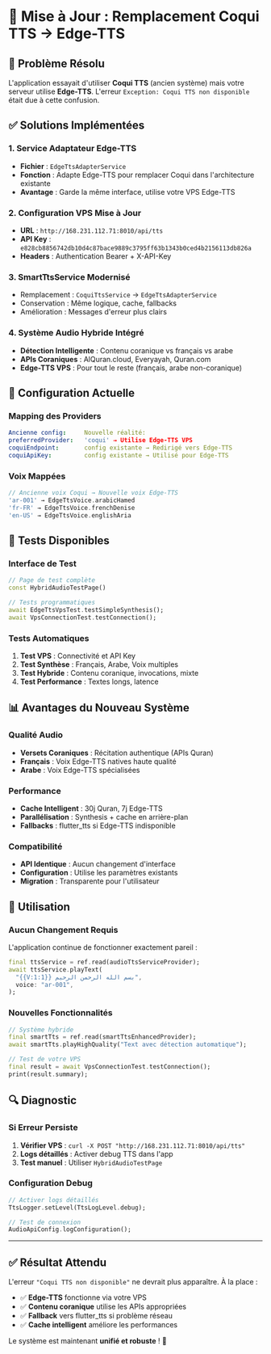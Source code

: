 # 🔄 Mise à Jour : Remplacement Coqui TTS → Edge-TTS

## 🎯 **Problème Résolu**
L'application essayait d'utiliser **Coqui TTS** (ancien système) mais votre serveur utilise **Edge-TTS**.
L'erreur `Exception: Coqui TTS non disponible` était due à cette confusion.

## ✅ **Solutions Implémentées**

### 1. **Service Adaptateur Edge-TTS**
- **Fichier** : `EdgeTtsAdapterService` 
- **Fonction** : Adapte Edge-TTS pour remplacer Coqui dans l'architecture existante
- **Avantage** : Garde la même interface, utilise votre VPS Edge-TTS

### 2. **Configuration VPS Mise à Jour**
- **URL** : `http://168.231.112.71:8010/api/tts`
- **API Key** : `e828cb8856742db10d4c87bace9889c3795ff63b1343b0ced4b2156113db826a`
- **Headers** : Authentication Bearer + X-API-Key

### 3. **SmartTtsService Modernisé**
- Remplacement : `CoquiTtsService` → `EdgeTtsAdapterService`
- Conservation : Même logique, cache, fallbacks
- Amélioration : Messages d'erreur plus clairs

### 4. **Système Audio Hybride Intégré**
- **Détection Intelligente** : Contenu coranique vs français vs arabe
- **APIs Coraniques** : AlQuran.cloud, Everyayah, Quran.com
- **Edge-TTS VPS** : Pour tout le reste (français, arabe non-coranique)

## 🔧 **Configuration Actuelle**

### **Mapping des Providers**
```yaml
Ancienne config:     Nouvelle réalité:
preferredProvider:   'coqui' → Utilise Edge-TTS VPS
coquiEndpoint:       config existante → Redirigé vers Edge-TTS
coquiApiKey:         config existante → Utilisé pour Edge-TTS
```

### **Voix Mappées**
```dart
// Ancienne voix Coqui → Nouvelle voix Edge-TTS
'ar-001' → EdgeTtsVoice.arabicHamed
'fr-FR' → EdgeTtsVoice.frenchDenise
'en-US' → EdgeTtsVoice.englishAria
```

## 🧪 **Tests Disponibles**

### **Interface de Test**
```dart
// Page de test complète
const HybridAudioTestPage()

// Tests programmatiques
await EdgeTtsVpsTest.testSimpleSynthesis();
await VpsConnectionTest.testConnection();
```

### **Tests Automatiques**
1. **Test VPS** : Connectivité et API Key
2. **Test Synthèse** : Français, Arabe, Voix multiples
3. **Test Hybride** : Contenu coranique, invocations, mixte
4. **Test Performance** : Textes longs, latence

## 📊 **Avantages du Nouveau Système**

### **Qualité Audio**
- **Versets Coraniques** : Récitation authentique (APIs Quran)
- **Français** : Voix Edge-TTS natives haute qualité
- **Arabe** : Voix Edge-TTS spécialisées

### **Performance**
- **Cache Intelligent** : 30j Quran, 7j Edge-TTS
- **Parallélisation** : Synthesis + cache en arrière-plan
- **Fallbacks** : flutter_tts si Edge-TTS indisponible

### **Compatibilité**
- **API Identique** : Aucun changement d'interface
- **Configuration** : Utilise les paramètres existants
- **Migration** : Transparente pour l'utilisateur

## 🚀 **Utilisation**

### **Aucun Changement Requis**
L'application continue de fonctionner exactement pareil :

```dart
final ttsService = ref.read(audioTtsServiceProvider);
await ttsService.playText(
  "{{V:1:1}} بسم الله الرحمن الرحيم",
  voice: "ar-001",
);
```

### **Nouvelles Fonctionnalités**
```dart
// Système hybride
final smartTts = ref.read(smartTtsEnhancedProvider);
await smartTts.playHighQuality("Text avec détection automatique");

// Test de votre VPS
final result = await VpsConnectionTest.testConnection();
print(result.summary);
```

## 🔍 **Diagnostic**

### **Si Erreur Persiste**
1. **Vérifier VPS** : `curl -X POST "http://168.231.112.71:8010/api/tts"`
2. **Logs détaillés** : Activer debug TTS dans l'app
3. **Test manuel** : Utiliser `HybridAudioTestPage`

### **Configuration Debug**
```dart
// Activer logs détaillés
TtsLogger.setLevel(TtsLogLevel.debug);

// Test de connexion
AudioApiConfig.logConfiguration();
```

---

## ✅ **Résultat Attendu**

L'erreur `"Coqui TTS non disponible"` ne devrait plus apparaître.
À la place :
- ✅ **Edge-TTS** fonctionne via votre VPS
- ✅ **Contenu coranique** utilise les APIs appropriées  
- ✅ **Fallback** vers flutter_tts si problème réseau
- ✅ **Cache intelligent** améliore les performances

Le système est maintenant **unifié et robuste** ! 🎉